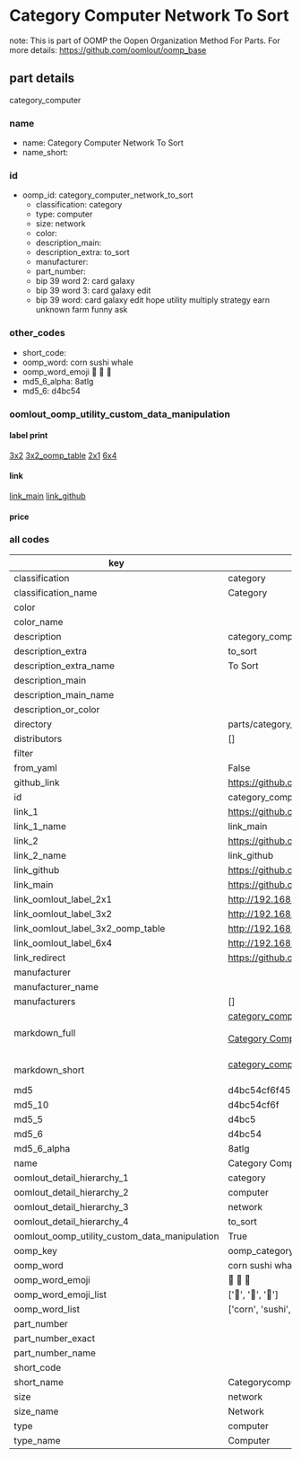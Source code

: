 # Category Computer Network To Sort  

note: This is part of OOMP the Oopen Organization Method For Parts. For more details: https://github.com/oomlout/oomp_base

##  part details
  



category_computer



### name
* name: Category Computer Network To Sort
* name_short: 
### id
* oomp_id: category_computer_network_to_sort
  * classification: category
  * type: computer
  * size: network
  * color: 
  * description_main: 
  * description_extra: to_sort
  * manufacturer: 
  * part_number: 
  * bip 39 word 2: card galaxy
  * bip 39 word 3: card galaxy edit
  * bip 39 word: card galaxy edit hope utility multiply strategy earn unknown farm funny ask

### other_codes
* short_code: 
* oomp_word: corn sushi whale
* oomp_word_emoji :corn: :sushi: :whale:
* md5_6_alpha: 8atlg
* md5_6: d4bc54






### oomlout_oomp_utility_custom_data_manipulation
#### label print
[3x2](http://192.168.1.245:1112/?label=oomp%208atlg)
[3x2_oomp_table](http://192.168.1.108:1112/?label=oomp%208atlg)
[2x1](http://192.168.1.242:1112/?label=oomp%208atlg)
[6x4](http://192.168.1.55:1112/?label=oomp%208atlg)    

#### link

[link_main](https://github.com/oomlout/oomlout_oomp_version_1_messy/tree/main/parts/category_computer_network_to_sort) [link_github](https://github.com/oomlout/oomlout_oomp_version_1_messy/tree/main/parts/category_computer_network_to_sort)                             

#### price







### all codes 
| key | value |  
| --- | --- |  
| classification | category |  
| classification_name | Category |  
| color |  |  
| color_name |  |  
| description | category_computer |  
| description_extra | to_sort |  
| description_extra_name | To Sort |  
| description_main |  |  
| description_main_name |  |  
| description_or_color |   |  
| directory | parts/category_computer_network_to_sort |  
| distributors | [] |  
| filter |  |  
| from_yaml | False |  
| github_link | https://github.com/oomlout/oomlout_oomp_part_src/tree/main/parts/category_computer_network_to_sort |  
| id | category_computer_network_to_sort |  
| link_1 | https://github.com/oomlout/oomlout_oomp_version_1_messy/tree/main/parts/category_computer_network_to_sort |  
| link_1_name | link_main |  
| link_2 | https://github.com/oomlout/oomlout_oomp_version_1_messy/tree/main/parts/category_computer_network_to_sort |  
| link_2_name | link_github |  
| link_github | https://github.com/oomlout/oomlout_oomp_version_1_messy/tree/main/parts/category_computer_network_to_sort |  
| link_main | https://github.com/oomlout/oomlout_oomp_version_1_messy/tree/main/parts/category_computer_network_to_sort |  
| link_oomlout_label_2x1 | http://192.168.1.242:1112/?label=oomp%208atlg |  
| link_oomlout_label_3x2 | http://192.168.1.245:1112/?label=oomp%208atlg |  
| link_oomlout_label_3x2_oomp_table | http://192.168.1.108:1112/?label=oomp%208atlg |  
| link_oomlout_label_6x4 | http://192.168.1.55:1112/?label=oomp%208atlg |  
| link_redirect | https://github.com/oomlout/oomlout_oomp_version_1_messy/tree/main/parts/category_computer_network_to_sort |  
| manufacturer |  |  
| manufacturer_name |  |  
| manufacturers | [] |  
| markdown_full | [category_computer_network_to_sort](none)<br>[](none)<br>[Category Computer Network To Sort](none)<br><br> |  
| markdown_short | [category_computer_network_to_sort](none)<br><br> |  
| md5 | d4bc54cf6f455ada45f826d68cd7b914 |  
| md5_10 | d4bc54cf6f |  
| md5_5 | d4bc5 |  
| md5_6 | d4bc54 |  
| md5_6_alpha | 8atlg |  
| name | Category Computer Network To Sort |  
| oomlout_detail_hierarchy_1 | category |  
| oomlout_detail_hierarchy_2 | computer |  
| oomlout_detail_hierarchy_3 | network |  
| oomlout_detail_hierarchy_4 | to_sort |  
| oomlout_oomp_utility_custom_data_manipulation | True |  
| oomp_key | oomp_category_computer_network_to_sort |  
| oomp_word | corn sushi whale |  
| oomp_word_emoji | :corn: :sushi: :whale: |  
| oomp_word_emoji_list | [':corn:', ':sushi:', ':whale:'] |  
| oomp_word_list | ['corn', 'sushi', 'whale'] |  
| part_number |  |  
| part_number_exact |  |  
| part_number_name |  |  
| short_code |  |  
| short_name | Categorycomputer |  
| size | network |  
| size_name | Network |  
| type | computer |  
| type_name | Computer |  
